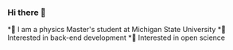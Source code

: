 ### Hi there 👋

*🌻 I am a physics Master's student at Michigan State University
*🌻 Interested in back-end development
*🌻 Interested in open science


